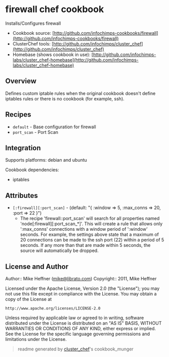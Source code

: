 # firewall chef cookbook

Installs/Configures firewall

* Cookbook source:   [http://github.com/infochimps-cookbooks/firewall](http://github.com/infochimps-cookbooks/firewall)
* ClusterChef tools: [http://github.com/infochimps/cluster_chef](http://github.com/infochimps/cluster_chef)
* Homebase (shows cookbook in use): [http://github.com/infochimps-labs/cluster_chef-homebase](http://github.com/infochimps-labs/cluster_chef-homebase)

## Overview

Defines custom iptable rules when the original cookbook doesn't define iptables
rules or there is no cookbook (for example, ssh).

## Recipes 

* `default`                  - Base configuration for firewall
* `port_scan`                - Port Scan

## Integration

Supports platforms: debian and ubuntu

Cookbook dependencies:

* iptables


## Attributes

* `[:firewall][:port_scan]`           -  (default: "{ :window => 5, :max_conns => 20, :port => 22 }")
  - The recipe 'firewall::port_scan' will search for all properties named 'node[:firewall][:port_scan_*]'. This will create a rule that allows only ':max_conns' connections with a window period of ':window' seconds. For example, the settings above state that a maximum of 20 connections  can be made to the ssh port (22) within a period of 5 seconds. If any more than that are made within 5 seconds, the source will automatically be dropped.

## License and Author

Author::                Mike Heffner (<mike@librato.com>)
Copyright::             2011, Mike Heffner

Licensed under the Apache License, Version 2.0 (the "License");
you may not use this file except in compliance with the License.
You may obtain a copy of the License at

    http://www.apache.org/licenses/LICENSE-2.0

Unless required by applicable law or agreed to in writing, software
distributed under the License is distributed on an "AS IS" BASIS,
WITHOUT WARRANTIES OR CONDITIONS OF ANY KIND, either express or implied.
See the License for the specific language governing permissions and
limitations under the License.

> readme generated by [cluster_chef](http://github.com/infochimps/cluster_chef)'s cookbook_munger

